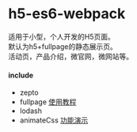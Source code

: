 # h5-es6-webpack
适用于小型，个人开发的H5页面。  
默认为h5+fullpage的静态展示页。  
活动页，产品介绍，微官网，微网站等。  

#### include
+ zepto  
+ fullpage  [使用教程](https://github.com/yanhaijing/zepto.fullpage/blob/master/doc/api.md)
+ lodash  
+ animateCss [功能演示](http://daneden.github.io/animate.css/)  